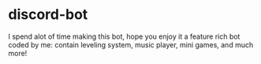 # discord-bot
I spend alot of time making this bot, hope you enjoy it
a feature rich bot coded by me: contain leveling system, music player, mini games, and much more!
